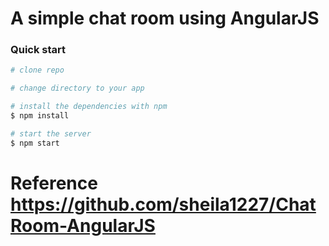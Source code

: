 # A simple chat room using AngularJS

### Quick start

```bash
# clone repo

# change directory to your app

# install the dependencies with npm
$ npm install

# start the server
$ npm start
```
# Reference https://github.com/sheila1227/ChatRoom-AngularJS
  
